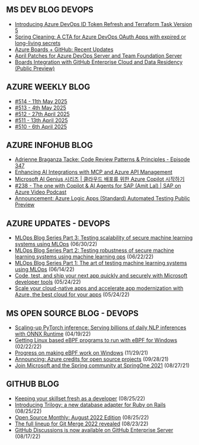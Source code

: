 ## MS DEV BLOG DEVOPS 

<!-- DEVBLOGDEVOPS:START -->
- [Introducing Azure DevOps ID Token Refresh and Terraform Task Version 5](https://devblogs.microsoft.com/devops/introducing-azure-devops-id-token-refresh-and-terraform-task-version-5/)
- [Spring Cleaning: A CTA for Azure DevOps OAuth Apps with expired or long-living secrets](https://devblogs.microsoft.com/devops/spring-cleaning-cta-for-azure-devops-oauth-apps-with-expired-or-long-living-secrets/)
- [Azure Boards + GitHub: Recent Updates](https://devblogs.microsoft.com/devops/azure-boards-github-recent-updates/)
- [April Patches for Azure DevOps Server and Team Foundation Server](https://devblogs.microsoft.com/devops/april-patches-for-azure-devops-server-and-team-foundation-server-3/)
- [Boards Integration with GitHub Enterprise Cloud and Data Residency (Public Preview)](https://devblogs.microsoft.com/devops/boards-integration-with-github-enterprise-cloud-and-data-residency-public-preview/)
<!-- DEVBLOGDEVOPS:END -->


## AZURE WEEKLY BLOG

<!-- AZUREWEEKLY:START -->
- [#514 - 11th May 2025](https://azureweekly.info/issue-514.html)
- [#513 - 4th May 2025](https://azureweekly.info/issue-513.html)
- [#512 - 27th April 2025](https://azureweekly.info/issue-512.html)
- [#511 - 13th April 2025](https://azureweekly.info/issue-511.html)
- [#510 - 6th April 2025](https://azureweekly.info/issue-510.html)
<!-- AZUREWEEKLY:END -->

## AZURE INFOHUB BLOG 

<!-- AZUREINFOHUB:START -->
- [Adrienne Braganza Tacke: Code Review Patterns &amp; Principles - Episode 347](http://feed.azuredevops.show/adrienne-braganza-tacke-code-review-patterns-principles-episode-347)
- [Enhancing AI Integrations with MCP and Azure API Management](https://techcommunity.microsoft.com/t5/microsoft-developer-community/enhancing-ai-integrations-with-mcp-and-azure-api-management/ba-p/4407114)
- [Microsoft AI Genius 시리즈 | 클라우드 배포를 위한 Azure Copilot 시작하기](https://www.youtube.com/watch?v=aBPnm2EvLrI)
- [#238 - The one with Copilot &amp; AI Agents for SAP &lpar;Amit Lal&rpar; | SAP on Azure Video Podcast](https://www.youtube.com/watch?v=JM2MD3_tJRY)
- [Announcement: Azure Logic Apps &lpar;Standard&rpar; Automated Testing Public Preview](https://techcommunity.microsoft.com/t5/azure-integration-services-blog/announcement-azure-logic-apps-standard-automated-testing-public/ba-p/4407814)
<!-- AZUREINFOHUB:END -->


## AZURE UPDATES - DEVOPS 

<!-- AZUREUPDATES:START -->

 - [MLOps Blog Series Part 3: Testing scalability of secure machine learning systems using MLOps](https://azure.microsoft.com/blog/mlops-blog-series-part-3-testing-scalability-of-secure-machine-learning-systems-using-mlops/) (06/30/22)
 - [MLOps Blog Series Part 2: Testing robustness of secure machine learning systems using machine learning ops](https://azure.microsoft.com/blog/mlops-blog-series-part-2-testing-robustness-of-secure-machine-learning-systems-using-machine-learning-ops/) (06/22/22)
 - [MLOps Blog Series Part 1: The art of testing machine learning systems using MLOps](https://azure.microsoft.com/blog/mlops-blog-series-part-1-the-art-of-testing-machine-learning-systems-using-mlops/) (06/14/22)
 - [Code, test, and ship your next app quickly and securely with Microsoft developer tools](https://azure.microsoft.com/blog/code-test-and-ship-your-next-app-quickly-and-securely-with-microsoft-developer-tools/) (05/24/22)
 - [Scale your cloud-native apps and accelerate app modernization with Azure, the best cloud for your apps](https://azure.microsoft.com/blog/scale-your-cloudnative-apps-and-accelerate-app-modernization-with-azure-the-best-cloud-for-your-apps/) (05/24/22)
<!-- AZUREUPDATES:END -->


## MS OPEN SOURCE BLOG - DEVOPS 

<!-- MSOPENSOURCEBLOG:START -->

 - [Scaling-up PyTorch inference: Serving billions of daily NLP inferences with ONNX Runtime](https://cloudblogs.microsoft.com/opensource/2022/04/19/scaling-up-pytorch-inference-serving-billions-of-daily-nlp-inferences-with-onnx-runtime/) (04/19/22)
 - [Getting Linux based eBPF programs to run with eBPF for Windows](https://cloudblogs.microsoft.com/opensource/2022/02/22/getting-linux-based-ebpf-programs-to-run-with-ebpf-for-windows/) (02/22/22)
 - [Progress on making eBPF work on Windows](https://cloudblogs.microsoft.com/opensource/2021/11/29/progress-on-making-ebpf-work-on-windows/) (11/29/21)
 - [Announcing: Azure credits for open source projects](https://cloudblogs.microsoft.com/opensource/2021/09/28/announcing-azure-credits-for-open-source-projects/) (09/28/21)
 - [Join Microsoft and the Spring community at SpringOne 2021](https://cloudblogs.microsoft.com/opensource/2021/08/27/join-microsoft-and-the-spring-community-at-springone-2021/) (08/27/21)
<!-- MSOPENSOURCEBLOG:END -->


## GITHUB BLOG


<!-- GITHUB:START -->

 - [Keeping your skillset fresh as a developer](https://github.blog/2022-08-25-keeping-your-skillset-fresh-as-a-developer/) (08/25/22)
 - [Introducing Trilogy: a new database adapter for Ruby on Rails](https://github.blog/2022-08-25-introducing-trilogy-a-new-database-adapter-for-ruby-on-rails/) (08/25/22)
 - [Open Source Monthly: August 2022 Edition](https://github.blog/2022-08-25-open-source-monthly-august-2022-edition/) (08/25/22)
 - [The full lineup for Git Merge 2022 revealed](https://github.blog/2022-08-23-the-full-lineup-for-git-merge-2022-revealed/) (08/23/22)
 - [GitHub Discussions is now available on GitHub Enterprise Server](https://github.blog/2022-08-17-github-discussions-is-now-available-on-github-enterprise-server/) (08/17/22)
<!-- GITHUB:END -->

